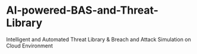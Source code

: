 # AI-powered-BAS-and-Threat-Library
Intelligent and Automated Threat Library &amp; Breach and Attack Simulation on Cloud Environment 
